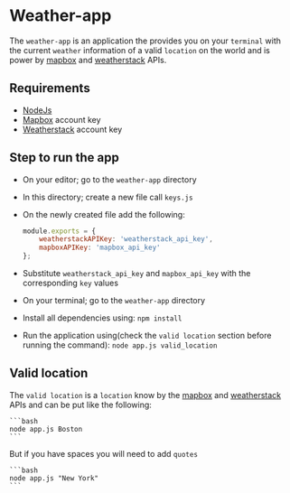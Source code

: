 # Weather-app

The `weather-app` is an application the provides you on your `terminal` with the current `weather` information of a valid `location` on the world and is power by [mapbox](https://www.mapbox.com/) and [weatherstack](https://weatherstack.com/) APIs.

## Requirements

- [NodeJs](https://nodejs.org/en/)
- [Mapbox](https://www.mapbox.com/) account key
- [Weatherstack](https://weatherstack.com/) account key

## Step to run the app

- On your editor; go to the `weather-app` directory
- In this directory; create a new file call `keys.js`
- On the newly created file add the following:

    ```js
    module.exports = {
        weatherstackAPIKey: 'weatherstack_api_key',
        mapboxAPIKey: 'mapbox_api_key'
    };
    ```

- Substitute `weatherstack_api_key` and `mapbox_api_key` with the corresponding `key` values
- On your terminal; go to the `weather-app` directory
- Install all dependencies using: `npm install`
- Run the application using(check the `valid location` section before running the command): `node app.js valid_location`

## Valid location

The `valid location` is a `location` know by the [mapbox](https://www.mapbox.com/) and [weatherstack](https://weatherstack.com/) APIs and can be put like the following:

    ```bash
    node app.js Boston
    ```

But if you have spaces you will need to add `quotes`

    ```bash
    node app.js "New York"
    ```
